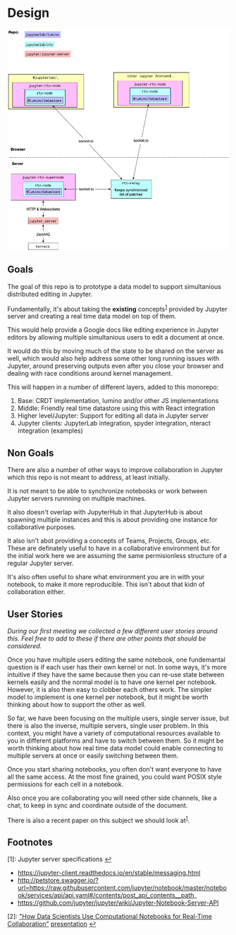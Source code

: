# Design

![](./scratch/diagram.png)

## Goals

The goal of this repo is to prototype a data model to support simultanious distributed
editing in Jupyter.

Fundamentally, it's about taking the **existing** concepts<sup id="a1">[1](#f1)</sup> provided by Jupyter server and creating a real time data model on top of them.

This would help provide a Google docs like editing experience in Jupyter editors by
allowing multiple simultanious users to edit a document at once.

It would do this by moving much of the state to be shared on the server as well,
which would also help address some other long running issues with Jupyter, around
preserving outputs even after you close your browser and dealing with race conditions
around kernel management.


This will happen in a number of different layers, added to this monorepo:

1. Base: CRDT implementation, lumino and/or other JS implementations
2. Middle: Friendly real time datastore using this with React integration
3. Higher level/Jupyter: Support for editing all data in Jupyter server
4. Jupyter clients: JupyterLab integration, spyder integration, nteract integration (examples)

## Non Goals

There are also a number of other ways to improve collaboration in Jupyter which this repo is not meant to address, at least initially.

It is not meant to be able to synchronize notebooks or work between Jupyter servers
runnning on multiple machines.

It also doesn't overlap with JupyterHub in that JupyterHub is about spawning multiple instances and this is about providing one instance for collaborative purposes.

It also isn't abot providing a concepts of Teams, Projects, Groups, etc. These are definately useful to have in a collaborative environment but for the initial work here we are assuming the same permisionless structure of a regular Jupyter server.

It's also often useful to share what environment you are in with your notebook, to make it more reproducible. This isn't about that kidn of collaboration either.


## User Stories

*During our first meeting we collected a few different user stories around this. Feel free to add to these if there are other points that should be considered.*

Once you have multiple users editing the same notebook, one fundemantal question is if each user has their own kernel or not. In some ways, it's more intuitive if they have the same because then you can re-use state between kernels easily and the normal model is to have one kernel per notebook. However, it is also then easy to clobber each others work. The simpler model to implement is one kernel per notebook, but it might be worth thinking about how to support the other as well.

So far, we have been focusing on the multiple users, single server issue, but there is also the inverse, multiple servers, single user problem. In this context, you might have a variety of computational resources available to you in different platforms and have to switch between them. So it might be worth thinking about how real time data model could enable connecting to multiple servers at once or easily switching between them.

Once you start sharing notebooks, you often don't want everyone to have all the same access. At the most fine grained, you could want POSIX style permissions for each cell in a notebook.

Also once you are collaborating you will need other side channels, like a chat, to keep in sync and coordinate outside of the document.

There is also a recent paper on this subject we should look at<sup id="a2">[1](#f2)</sup>.

## Footnotes

<span id="f1">[1]: Jupyter server specifications</span> [↩](#a1)

- https://jupyter-client.readthedocs.io/en/stable/messaging.html
- http://petstore.swagger.io/?url=https://raw.githubusercontent.com/jupyter/notebook/master/notebook/services/api/api.yaml#/contents/post_api_contents__path_
- https://github.com/jupyter/jupyter/wiki/Jupyter-Notebook-Server-API


<span id="f2">[2]: ["How Data Scientists Use Computational Notebooks for Real-Time Collaboration"](https://dl.acm.org/doi/10.1145/3359141) [presentation](https://ipitweb.files.wordpress.com/2019/06/wang_ipit-1.pdf)</span> [↩](#a2)


